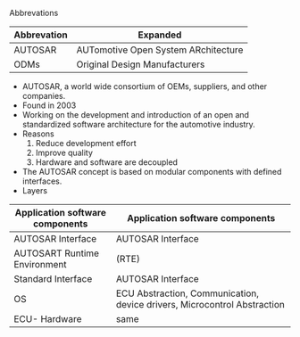 

Abbrevations

|Abbrevation| Expanded|
|---|---|
|AUTOSAR| AUTomotive Open System ARchitecture|
|ODMs| Original Design Manufacturers|

* AUTOSAR, a world wide consortium of OEMs, suppliers, and other companies.
* Found in 2003
* Working on the development and introduction of an open and standardized software architecture for the automotive industry.
* Reasons
  1. Reduce development effort
  2. Improve quality
  3. Hardware and software are decoupled
* The AUTOSAR concept is based on modular components with defined interfaces.
* Layers

|Application software components|Application software components|
|---|---|
|AUTOSAR Interface|AUTOSAR Interface|
|AUTOSART Runtime Environment| (RTE) |
|Standard Interface| AUTOSAR Interface|
| OS | ECU Abstraction, Communication, device drivers, Microcontrol Abstraction|
| ECU- Hardware | same |

